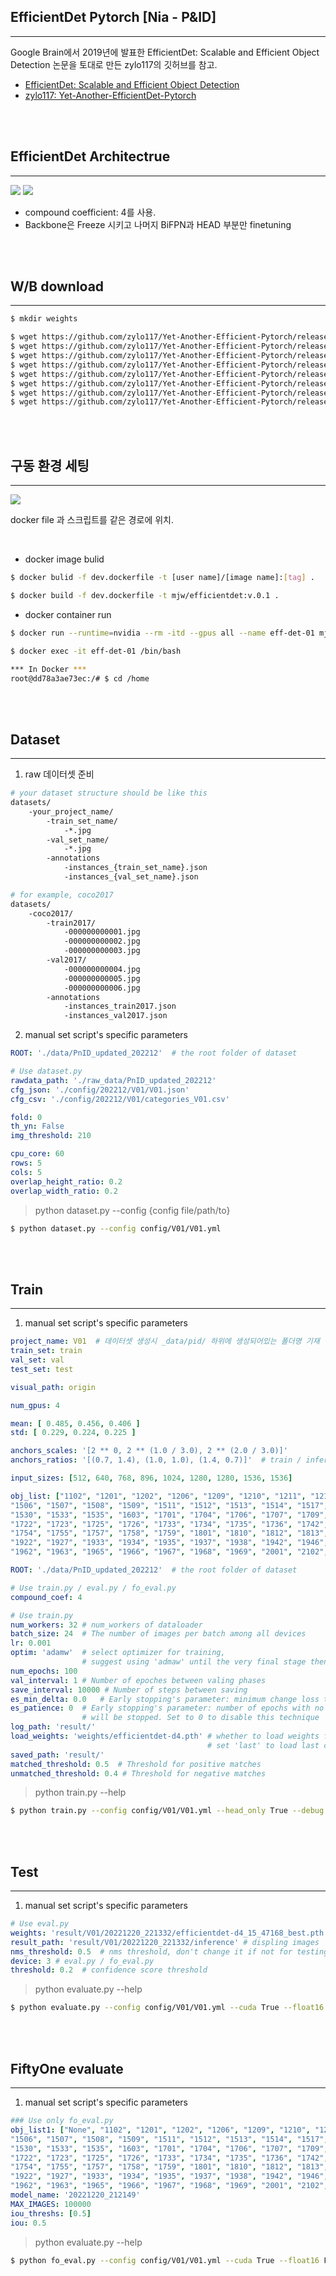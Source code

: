 ## EfficientDet Pytorch [Nia - P&ID]
---

Google Brain에서 2019년에 발표한 EfficientDet: Scalable and Efficient Object Detection 논문을 토대로 만든 zylo117의 깃허브를 참고.

- [EfficientDet: Scalable and Efficient Object Detection](https://arxiv.org/pdf/1911.09070.pdf)
- [zylo117: Yet-Another-EfficientDet-Pytorch](https://github.com/zylo117/Yet-Another-EfficientDet-Pytorch)

<br/>
<br/>

## EfficientDet Architectrue
---
![](./architecture.png)
![](./scaling%20configs.png)

- compound coefficient: 4를 사용.
- Backbone은 Freeze 시키고 나머지 BiFPN과 HEAD 부분만 finetuning

<br/>
<br/>

## W/B download
---
```bash
$ mkdir weights

$ wget https://github.com/zylo117/Yet-Another-Efficient-Pytorch/releases/download/1.0/efficientdet-d0.pth -P ./weights
$ wget https://github.com/zylo117/Yet-Another-Efficient-Pytorch/releases/download/1.0/efficientdet-d1.pth -P ./weights
$ wget https://github.com/zylo117/Yet-Another-Efficient-Pytorch/releases/download/1.0/efficientdet-d2.pth -P ./weights
$ wget https://github.com/zylo117/Yet-Another-Efficient-Pytorch/releases/download/1.0/efficientdet-d3.pth -P ./weights
$ wget https://github.com/zylo117/Yet-Another-Efficient-Pytorch/releases/download/1.0/efficientdet-d4.pth -P ./weights
$ wget https://github.com/zylo117/Yet-Another-Efficient-Pytorch/releases/download/1.0/efficientdet-d5.pth -P ./weights
$ wget https://github.com/zylo117/Yet-Another-Efficient-Pytorch/releases/download/1.0/efficientdet-d6.pth -P ./weights
$ wget https://github.com/zylo117/Yet-Another-Efficient-Pytorch/releases/download/1.0/efficientdet-d7.pth -P ./weights
```

<br/>
<br/>

## 구동 환경 세팅
---
![](./docker_tree.png)

docker file 과 스크립트를 같은 경로에 위치.


<br/>

- docker image bulid
```bash
$ docker bulid -f dev.dockerfile -t [user name]/[image name]:[tag] .

$ docker build -f dev.dockerfile -t mjw/efficientdet:v.0.1 .
```
- docker container run
```bash
$ docker run --runtime=nvidia --rm -itd --gpus all --name eff-det-01 mjw/efficientdet:v.0.1

$ docker exec -it eff-det-01 /bin/bash

*** In Docker ***
root@dd78a3ae73ec:/# $ cd /home
```

<br/>
<br/>

## Dataset
---
1. raw 데이터셋 준비
```bash
# your dataset structure should be like this
datasets/
    -your_project_name/
        -train_set_name/
            -*.jpg
        -val_set_name/
            -*.jpg
        -annotations
            -instances_{train_set_name}.json
            -instances_{val_set_name}.json

# for example, coco2017
datasets/
    -coco2017/
        -train2017/
            -000000000001.jpg
            -000000000002.jpg
            -000000000003.jpg
        -val2017/
            -000000000004.jpg
            -000000000005.jpg
            -000000000006.jpg
        -annotations
            -instances_train2017.json
            -instances_val2017.json
```
2. manual set script's specific parameters
```yml
ROOT: './data/PnID_updated_202212'  # the root folder of dataset

# Use dataset.py
rawdata_path: './raw_data/PnID_updated_202212'
cfg_json: './config/202212/V01/V01.json'
cfg_csv: './config/202212/V01/categories_V01.csv'

fold: 0
th_yn: False
img_threshold: 210

cpu_core: 60
rows: 5
cols: 5
overlap_height_ratio: 0.2
overlap_width_ratio: 0.2
```
> python dataset.py --config {config file/path/to}
```bash
$ python dataset.py --config config/V01/V01.yml
```

<br/>
<br/>

## Train
---
1. manual set script's specific parameters
```yaml
project_name: V01  # 데이터셋 생성시 _data/pid/ 하위에 생성되어있는 폴더명 기재
train_set: train
val_set: val
test_set: test

visual_path: origin

num_gpus: 4

mean: [ 0.485, 0.456, 0.406 ]
std: [ 0.229, 0.224, 0.225 ]

anchors_scales: '[2 ** 0, 2 ** (1.0 / 3.0), 2 ** (2.0 / 3.0)]'
anchors_ratios: '[(0.7, 1.4), (1.0, 1.0), (1.4, 0.7)]'  # train / inference

input_sizes: [512, 640, 768, 896, 1024, 1280, 1280, 1536, 1536]

obj_list: ["1102", "1201", "1202", "1206", "1209", "1210", "1211", "1212", "1301", "1401", "1501", "1502", "1504", "1505",
"1506", "1507", "1508", "1509", "1511", "1512", "1513", "1514", "1517", "1518", "1519", "1523", "1524", "1525", "1526", "1528",
"1530", "1533", "1535", "1603", "1701", "1704", "1706", "1707", "1709", "1710", "1711", "1713", "1715", "1716", "1717", "1719",
"1722", "1723", "1725", "1726", "1733", "1734", "1735", "1736", "1742", "1743", "1744", "1746", "1747", "1749", "1751", "1752",
"1754", "1755", "1757", "1758", "1759", "1801", "1810", "1812", "1813", "1903", "1907", "1908", "1909", "1913", "1920", "1921",
"1922", "1927", "1933", "1934", "1935", "1937", "1938", "1942", "1946", "1947", "1951", "1952", "1954", "1955", "1956", "1958",
"1962", "1963", "1965", "1966", "1967", "1968", "1969", "2001", "2102", "2103"]

ROOT: './data/PnID_updated_202212'  # the root folder of dataset

# Use train.py / eval.py / fo_eval.py
compound_coef: 4

# Use train.py
num_workers: 32 # num_workers of dataloader
batch_size: 24  # The number of images per batch among all devices
lr: 0.001 
optim: 'adamw'  # select optimizer for training,
                # suggest using 'admaw' until the very final stage then switch to 'sgd'
num_epochs: 100
val_interval: 1 # Number of epoches between valing phases
save_interval: 10000 # Number of steps between saving
es_min_delta: 0.0   # Early stopping's parameter: minimum change loss to qualify as an improvement
es_patience: 0  # Early stopping's parameter: number of epochs with no improvement after which training
                # will be stopped. Set to 0 to disable this technique
log_path: 'result/'
load_weights: 'weights/efficientdet-d4.pth' # whether to load weights from a checkpoint, set None to initialize,
                                            # set 'last' to load last checkpoint
saved_path: 'result/'
matched_threshold: 0.5  # Threshold for positive matches
unmatched_threshold: 0.4 # Threshold for negative matches
```
> python train.py --help
```bash
$ python train.py --config config/V01/V01.yml --head_only True --debug False
```

<br/>
<br/>

## Test
---
1. manual set script's specific parameters
```yaml
# Use eval.py
weights: 'result/V01/20221220_221332/efficientdet-d4_15_47168_best.pth' # '/path/to/weights'
result_path: 'result/V01/20221220_221332/inference' # displing images 
nms_threshold: 0.5  # nms threshold, don't change it if not for testing purposes
device: 3 # eval.py / fo_eval.py
threshold: 0.2  # confidence score threshold
```
> python evaluate.py --help
```bash
$ python evaluate.py --config config/V01/V01.yml --cuda True --float16 False --override True --evaluate --display-bboxes
```

<br/>
<br/>

## FiftyOne evaluate
---
1. manual set script's specific parameters
```yml
### Use only fo_eval.py
obj_list1: ["None", "1102", "1201", "1202", "1206", "1209", "1210", "1211", "1212", "1301", "1401", "1501", "1502", "1504", "1505",
"1506", "1507", "1508", "1509", "1511", "1512", "1513", "1514", "1517", "1518", "1519", "1523", "1524", "1525", "1526", "1528",
"1530", "1533", "1535", "1603", "1701", "1704", "1706", "1707", "1709", "1710", "1711", "1713", "1715", "1716", "1717", "1719",
"1722", "1723", "1725", "1726", "1733", "1734", "1735", "1736", "1742", "1743", "1744", "1746", "1747", "1749", "1751", "1752",
"1754", "1755", "1757", "1758", "1759", "1801", "1810", "1812", "1813", "1903", "1907", "1908", "1909", "1913", "1920", "1921",
"1922", "1927", "1933", "1934", "1935", "1937", "1938", "1942", "1946", "1947", "1951", "1952", "1954", "1955", "1956", "1958",
"1962", "1963", "1965", "1966", "1967", "1968", "1969", "2001", "2102", "2103"]
model_name: '20221220_212149'
MAX_IMAGES: 100000
iou_threshs: [0.5]
iou: 0.5
```
> python evaluate.py --help
```bash
$ python fo_eval.py --config config/V01/V01.yml --cuda True --float16 False --override True 
```
